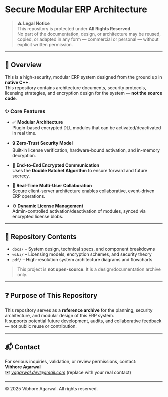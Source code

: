 # Secure Modular ERP Architecture

> ⚠️ **Legal Notice**  
> This repository is protected under **All Rights Reserved**.  
> No part of the documentation, design, or architecture may be reused, copied, or adapted in any form — commercial or personal — without explicit written permission.

---

## 🔐 Overview

This is a high-security, modular ERP system designed from the ground up in **native C++**.  
This repository contains architecture documents, security protocols, licensing strategies, and encryption design for the system — **not the source code**.

### ✨ Core Features

- ✅ **Modular Architecture**  
  Plugin-based encrypted DLL modules that can be activated/deactivated in real time.

- 🔒 **Zero-Trust Security Model**  
  Built-in license verification, hardware-bound activation, and in-memory decryption.

- 🔁 **End-to-End Encrypted Communication**  
  Uses the **Double Ratchet Algorithm** to ensure forward and future secrecy.

- 🧠 **Real-Time Multi-User Collaboration**  
  Secure client-server architecture enables collaborative, event-driven ERP operations.

- ⚙️ **Dynamic License Management**  
  Admin-controlled activation/deactivation of modules, synced via encrypted license blobs.

---

## 🧱 Repository Contents

- `docs/` – System design, technical specs, and component breakdowns  
- `wiki/` – Licensing models, encryption schemes, and security theory  
- `pdf/` – High-resolution system architecture diagrams and flowcharts

> This project is **not open-source**. It is a design/documentation archive only.

---

## ❓ Purpose of This Repository

This repository serves as a **reference archive** for the planning, security architecture, and modular design of this ERP system.  
It supports potential future development, audits, and collaborative feedback — not public reuse or contribution.

---

## 📬 Contact

For serious inquiries, validation, or review permissions, contact:  
**Vibhore Agarwal**  
✉️ *vagarwal.dev@gmail.com* (replace with your real contact)

---

© 2025 Vibhore Agarwal. All rights reserved.

